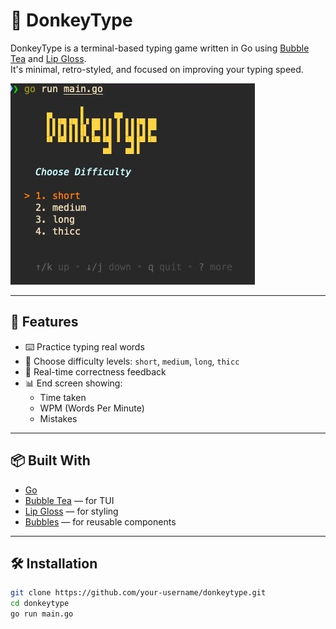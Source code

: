 # 🧠 DonkeyType

DonkeyType is a terminal-based typing game written in Go using [Bubble Tea](https://github.com/charmbracelet/bubbletea) and [Lip Gloss](https://github.com/charmbracelet/lipgloss).  
It's minimal, retro-styled, and focused on improving your typing speed.

![DonkeyType Screenshot](assets/donkeytype.png)

---

## 🚀 Features

- ⌨️ Practice typing real words
- 🎯 Choose difficulty levels: `short`, `medium`, `long`, `thicc`
- 🧾 Real-time correctness feedback
- 📊 End screen showing:
  - Time taken
  - WPM (Words Per Minute)
  - Mistakes

---

## 📦 Built With

- [Go](https://golang.org/)
- [Bubble Tea](https://github.com/charmbracelet/bubbletea) — for TUI
- [Lip Gloss](https://github.com/charmbracelet/lipgloss) — for styling
- [Bubbles](https://github.com/charmbracelet/bubbles) — for reusable components

---

## 🛠️ Installation

```bash
git clone https://github.com/your-username/donkeytype.git
cd donkeytype
go run main.go
```
